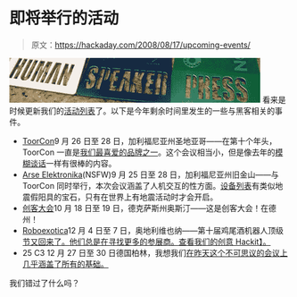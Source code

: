 # 即将举行的活动

> 原文：<https://hackaday.com/2008/08/17/upcoming-events/>

![](img/d12a52f331d03c7069844867a558033d.png)
看来是时候更新我们的[活动列表](http://www.hackaday.com/2008/04/01/upcoming-events/)了。以下是今年剩余时间里发生的一些与黑客相关的事件。

*   [ToorCon](http://sandiego.toorcon.org/)9 月 26 日至 28 日，加利福尼亚州圣地亚哥——在第十个年头，ToorCon 一直是[我们最喜爱的品牌之一](http://www.hackaday.com/search/?q=toorcon)。这个会议相当小，但是像去年的[模糊谈话](http://www.hackaday.com/2007/10/20/toorcon-9-real-world-fuzzing/)一样有很棒的内容。
*   [Arse Elektronika](http://www.monochrom.at/arse-elektronika/index.shtml)(NSFW)9 月 25 日至 28 日，加利福尼亚州旧金山——与 ToorCon 同时举行，本次会议涵盖了人机交互的性方面。[设备列表](http://www.monochrom.at/arse-elektronika/performers.html)有类似地震假阳具的宝石，只有在世界上有地震活动时才会开启。
*   [创客大会](http://makerfaire.com/)10 月 18 日至 19 日，德克萨斯州奥斯汀——这是创客大会！在德州！
*   [Roboexotica](http://www.roboexotica.com/)12 月 4 日至 7 日，奥地利维也纳——第十届鸡尾酒机器人顶级[节又回来了。他们总是在寻找更多的参展商。查看](http://www.hackaday.com/2007/11/23/roboexotica-highlights/)[我们的创意 Hackit】。](http://www.hackaday.com/2007/11/22/hackit-cocktail-robotics/)
*   25 C3 12 月 27 日至 30 日德国柏林，我想我们[在昨天这个不可思议的会议上几乎涵盖了所有的基础。](http://www.hackaday.com/2008/08/16/25c3-nothing-to-hide-announced/)

我们错过了什么吗？